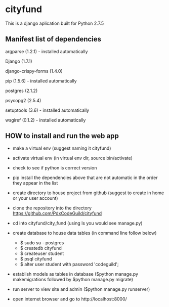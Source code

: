 cityfund
========

This is a django aplication built for Python 2.7.5


Manifest list of dependencies
------
  argparse (1.2.1) - installed automatically
  
  Django (1.7.1)
  
  django-crispy-forms (1.4.0)
  
  pip (1.5.6) - installed automatically
  
  postgres (2.1.2)
  
  psycopg2 (2.5.4)
  
  setuptools (3.6) - installed automatically
  
  wsgiref (0.1.2) - installed automatically
  

HOW to install and run the web app
------
- make a virtual env (suggest naming it cityfund)

- activate virtual env (in virtual env dir, source bin/activate)

- check to see if python is correct version

- pip install the dependencies above that are not automatic in the order they appear in the list

- create directory to house project from github (suggest to create in home or your user account)

- clone the repository into the directory https://github.com/PdxCodeGuild/cityfund

- cd into cityfund/city_fund (using ls you would see manage.py)

- create database to house data tables (in command line follow below)
     - $ sudo su - postgres
     - $ createdb cityfund
     - $ createuser student
     - $ psql cityfund
     - $ alter user student with password 'codeguild';
     

- establish models as tables in database ($python manage.py makemigrations followed by $python manage.py migrate)
    
- run server to view site and admin ($python manage.py runserver)

- open internet browser and go to  http://localhost:8000/


